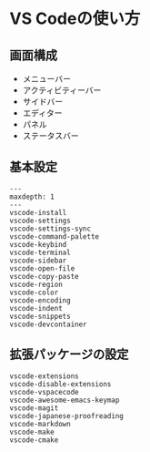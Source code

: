 # VS Codeの使い方

## 画面構成

- メニューバー
- アクティビティーバー
- サイドバー
- エディター
- パネル
- ステータスバー

## 基本設定

```{toctree}
---
maxdepth: 1
---
vscode-install
vscode-settings
vscode-settings-sync
vscode-command-palette
vscode-keybind
vscode-terminal
vscode-sidebar
vscode-open-file
vscode-copy-paste
vscode-region
vscode-color
vscode-encoding
vscode-indent
vscode-snippets
vscode-devcontainer
```

## 拡張パッケージの設定

```{toctree}
vscode-extensions
vscode-disable-extensions
vscode-vspacecode
vscode-awesome-emacs-keymap
vscode-magit
vscode-japanese-proofreading
vscode-markdown
vscode-make
vscode-cmake
```
